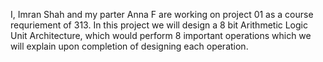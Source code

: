 I, Imran Shah and my parter Anna F are working on project 01 as a course requriement of 313.
In this project we will design a 8 bit Arithmetic Logic Unit Architecture, which would perform 8 important operations which we will explain upon completion of designing each operation.
